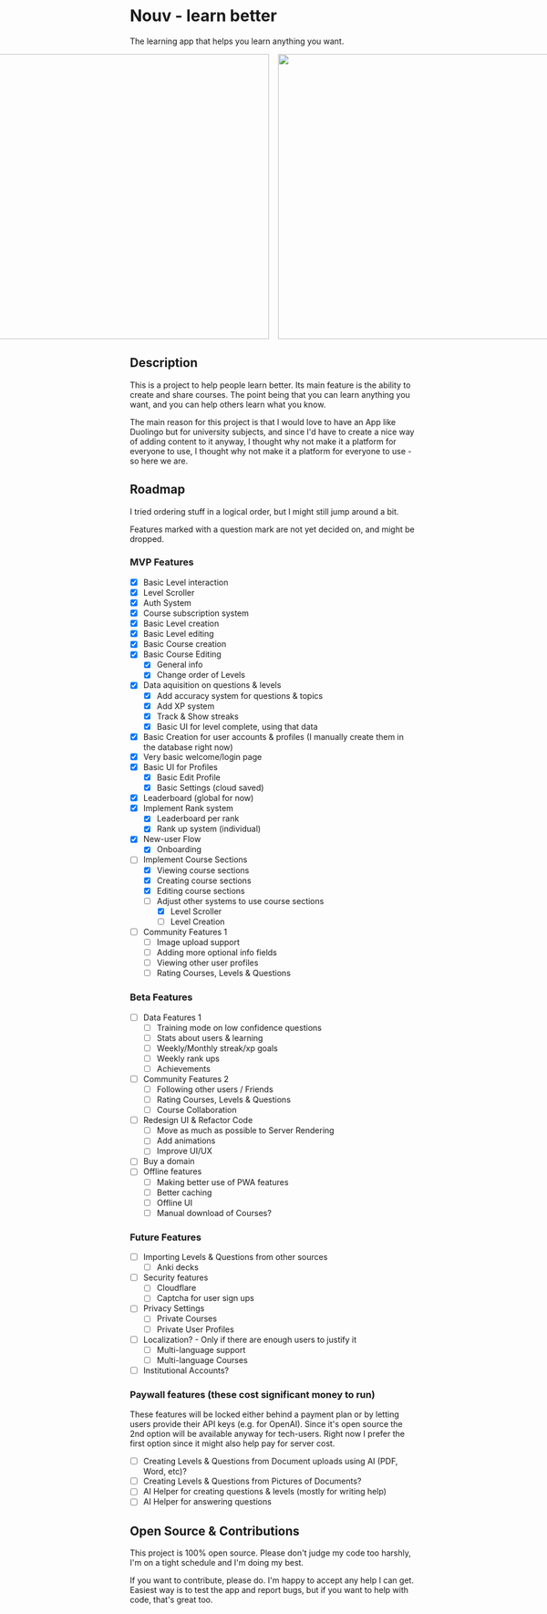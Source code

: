 # Nouv - learn better
The learning app that helps you learn anything you want.

<div style="width: 100%; display: flex; justify-content: center; gap: 1rem;">
  <img src="https://i.imgur.com/H8Zy6pn.png" style="height: 500px; width: auto;" >
  <img src="https://i.imgur.com/i6k9Rdp.pngg" style="height: 500px; width: auto;" >
  <img src="https://i.imgur.com/Q1dJgYl.png" style="height: 500px; width: auto;" >
  <img src="https://i.imgur.com/aRvuZpp.png" style="height: 500px; width: auto;" >

</div>

## Description
This is a project to help people learn better. Its main feature is the ability to create and share courses.
The point being that you can learn anything you want, and you can help others learn what you know.

The main reason for this project is that I would love to have an App like Duolingo but for university subjects, and since I'd have to create a nice way of adding content to it anyway, I thought why not make it a platform for everyone to use, I thought why not make it a platform for everyone to use - so here we are.

## 

## Roadmap
I tried ordering stuff in a logical order, but I might still jump around a bit.

Features marked with a question mark are not yet decided on, and might be dropped.

### MVP Features
- [x] Basic Level interaction
- [x] Level Scroller
- [x] Auth System
- [x] Course subscription system
- [x] Basic Level creation
- [x] Basic Level editing
- [x] Basic Course creation
- [x] Basic Course Editing
    - [x] General info
    - [x] Change order of Levels 
- [x] Data aquisition on questions & levels
    - [x] Add accuracy system for questions & topics
    - [x] Add XP system
    - [x] Track & Show streaks
    - [x] Basic UI for level complete, using that data
- [x] Basic Creation for user accounts & profiles (I manually create them in the database right now)
- [x] Very basic welcome/login page 
- [x] Basic UI for Profiles
    - [x] Basic Edit Profile
    - [x] Basic Settings (cloud saved)
- [x] Leaderboard (global for now)
- [x] Implement Rank system
    - [x] Leaderboard per rank
    - [x] Rank up system (individual)
- [x] New-user Flow
    - [x] Onboarding      
- [ ] Implement Course Sections
    - [x] Viewing course sections
    - [x] Creating course sections
    - [x] Editing course sections
    - [ ] Adjust other systems to use course sections
        - [x] Level Scroller
        - [ ] Level Creation
- [ ] Community Features 1
    - [ ] Image upload support
    - [ ] Adding more optional info fields
    - [ ] Viewing other user profiles
    - [ ] Rating Courses, Levels & Questions

### Beta Features
- [ ] Data Features 1
    - [ ] Training mode on low confidence questions
    - [ ] Stats about users & learning
    - [ ] Weekly/Monthly streak/xp goals
    - [ ] Weekly rank ups
    - [ ] Achievements
- [ ] Community Features 2
    - [ ] Following other users / Friends
    - [ ] Rating Courses, Levels & Questions
    - [ ] Course Collaboration    
- [ ] Redesign UI & Refactor Code
    - [ ] Move as much as possible to Server Rendering
    - [ ] Add animations
    - [ ] Improve UI/UX
- [ ] Buy a domain
- [ ] Offline features
    - [ ] Making better use of PWA features
    - [ ] Better caching
    - [ ] Offline UI
    - [ ] Manual download of Courses?

### Future Features
- [ ] Importing Levels & Questions from other sources
    - [ ] Anki decks   
- [ ] Security features
    - [ ] Cloudflare
    - [ ] Captcha for user sign ups
- [ ] Privacy Settings
    - [ ] Private Courses
    - [ ] Private User Profiles
- [ ] Localization? - Only if there are enough users to justify it
    - [ ] Multi-language support
    - [ ] Multi-language Courses
- [ ] Institutional Accounts?    

### Paywall features (these cost significant money to run)
These features will be locked either behind a payment plan or by letting users provide their API keys (e.g. for OpenAI).
Since it's open source the 2nd option will be available anyway for tech-users.
Right now I prefer the first option since it might also help pay for server cost.

- [ ] Creating Levels & Questions from Document uploads using AI (PDF, Word, etc)?
- [ ] Creating Levels & Questions from Pictures of Documents?
- [ ] AI Helper for creating questions & levels (mostly for writing help)
- [ ] AI Helper for answering questions

## Open Source & Contributions
This project is 100% open source. 
Please don't judge my code too harshly, I'm on a tight schedule and I'm doing my best.

If you want to contribute, please do. I'm happy to accept any help I can get.
Easiest way is to test the app and report bugs, but if you want to help with code, that's great too.
